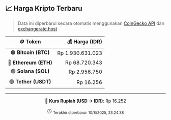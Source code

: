 

<!-- HARGA_KRIPTO -->
## 📈 Harga Kripto Terbaru

> Data ini diperbarui secara otomatis menggunakan [CoinGecko API](https://www.coingecko.com/) dan [exchangerate.host](https://exchangerate.host/)

<div align="center">

| 🪙 Token | 💰 Harga (IDR) |
|:------:|---------------:|
| 🟠 **Bitcoin (BTC)**   | Rp 1.930.631.023 |
| 🔵 **Ethereum (ETH)**  | Rp 68.720.343 |
| 🟣 **Solana (SOL)**    | Rp 2.956.750 |
| 🟢 **Tether (USDT)**   | Rp 16.256 |

---

💱 **Kurs Rupiah (USD → IDR)**: Rp 16.252

🕒 <sub>Terakhir diperbarui: 10/8/2025, 23.24.38</sub>

</div>
<!-- /HARGA_KRIPTO -->